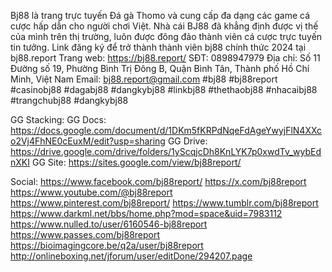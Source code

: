 Bj88 là trang trực tuyến Đá gà Thomo và cung cấp đa dạng các game cá cược hấp dẫn cho người chơi Việt. Nhà cái BJ88 đã khẳng định được vị thế của mình trên thị trường, luôn được đông đảo thành viên cá cược trực tuyến tin tưởng. Link đăng ký để trở thành thành viên bj88 chính thức 2024 tại bj88.report
Trang web: https://bj88.report/
SĐT: 0898947979
Địa chỉ: Số 11 Đường số 19, Phường Bình Trị Đông B, Quận Bình Tân, Thành phố Hồ Chí Minh, Việt Nam
Email: bj88.report@gmail.com
#bj88 #bj88report #casinobj88 #dagabj88 #dangkybj88 #linkbj88 #thethaobj88 #nhacaibj88 #trangchubj88 #dangkybj88

GG Stacking: 
GG Docs: https://docs.google.com/document/d/1DKm5fKRPdNqeFdAgeYwyjFlN4XXco2Vj4FhNE0cEuxM/edit?usp=sharing
GG Drive: https://drive.google.com/drive/folders/1yScqjcDh8KnLYK7p0xwdTv_wybEdnXKI
GG Site: https://sites.google.com/view/bj88report/

Social:
https://www.facebook.com/bj88report/
https://x.com/bj88report
https://www.youtube.com/@bj88report
https://www.pinterest.com/bj88report/
https://www.tumblr.com/bj88report
https://www.darkml.net/bbs/home.php?mod=space&uid=7983112
https://www.nulled.to/user/6160546-bj88report
https://www.passes.com/bj88report
https://bioimagingcore.be/q2a/user/bj88report
http://onlineboxing.net/jforum/user/editDone/294207.page
